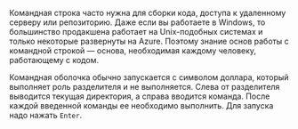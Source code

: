 Командная строка часто нужна для сборки кода, доступа к удаленному серверу или репозиторию. Даже если вы работаете в Windows, то большинство продакшена работает на Unix-подобных системах и только некоторые развернуты на Azure. Поэтому знание основ работы с командной строкой — основа, необходимая каждому человеку, работающему с кодом.


Командная оболочка обычно запускается с символом доллара, который выполняет роль разделителя и не выполняется. Слева от разделителя выводится текущая директория, а справа вводится команда. После каждой введенной команды ее необходимо выполнить. Для запуска надо нажать `Enter`.